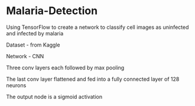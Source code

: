 # Malaria-Detection
Using TensorFlow to create a network to classify cell images as uninfected and infected by malaria

Dataset - from Kaggle 

Network - CNN

Three conv layers each followed by max pooling

The last conv layer flattened and fed into a fully connected layer of 128 neurons

The output node is a sigmoid activation

